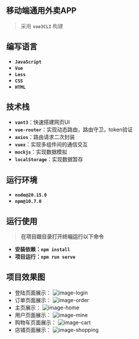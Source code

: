 ## 移动端通用外卖APP
>采用 **`vue3CLI`** 构建</br>

## 编写语言
* **`JavaScript`**</br>
* **`Vue`**</br>
* **`Less`**</br>
* **`CSS`**</br>
* **`HTML`**</br>
  
## 技术栈
* **`vant3`**：快速搭建网页UI</br>
* **`vue-router`**：实现动态路由，路由守卫，token验证</br>
* **`axios`**：路由请求二次封装</br>
* **`vuex`**：实现多组件间的通信交互</br>
* **`mockjs`**：实现数据模拟</br>
* **`localStorage`**：实现数据暂存</br>

## 运行环境
* **`node@20.15.0`**</br>
* **`npm@10.7.0`**</br>

## 运行使用
>**在项目跟目录打开终端运行以下命令**
* **安装依赖：`npm install`**</br>
* **项目运行：`npm run serve`**</br>

## 项目效果图
* 登陆页面展示：
![image-login](public/imgs/login.png)</br>
* 订单页面展示：
![image-order](public/imgs/order.png)</br>
* 主页展示：
![image-home](public/imgs/home.png)</br>
* 用户页面展示：
![image-mine](public/imgs/mine.png)</br>
* 购物车页面展示：
![image-cart](public/imgs/cart.png)</br>
* 店铺页面展示：
![image-shopping](public/imgs/shopping.png)</br>
